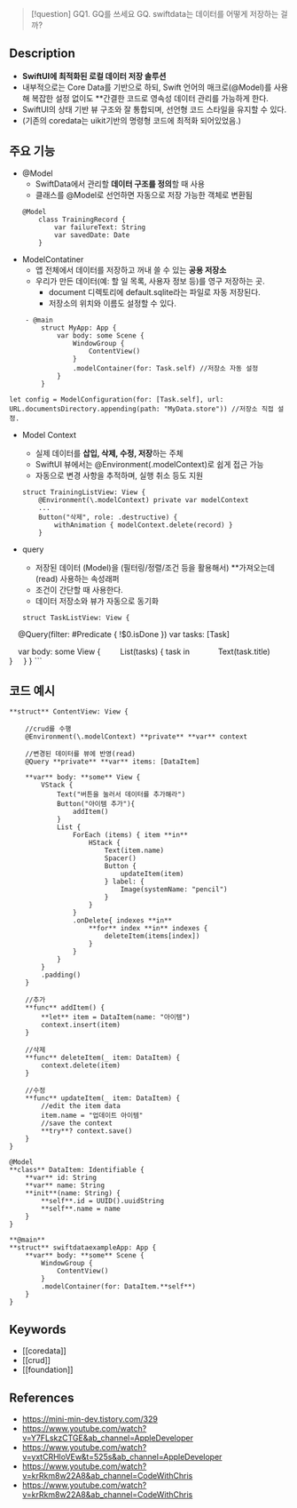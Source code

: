 > [!question] GQ1. GQ를 쓰세요
> GQ. swiftdata는 데이터를 어떻게 저장하는 걸까?

## Description

- **SwiftUI에 최적화된 로컬 데이터 저장 솔루션**
- 내부적으로는 Core Data를 기반으로 하되, Swift 언어의 매크로(@Model)를 사용해 복잡한 설정 없이도 **간결한 코드로 영속성 데이터 관리를 가능하게 한다.
- SwiftUI의 상태 기반 뷰 구조와 잘 통합되며, 선언형 코드 스타일을 유지할 수 있다.
- (기존의 coredata는 uikit기반의 명령형 코드에 최적화 되어있었음.)

## 주요 기능
- @Model
	- SwiftData에서 관리할 **데이터 구조를 정의**할 때 사용
	- 클래스를 @Model로 선언하면 자동으로 저장 가능한 객체로 변환됨
	```
	@Model 
		class TrainingRecord { 
			var failureText: String 
			var savedDate: Date 
		}
	```
- ModelContatiner
	- 앱 전체에서 데이터를 저장하고 꺼내 쓸 수 있는 **공용 저장소** 
	- 우리가 만든 데이터(예: 할 일 목록, 사용자 정보 등)를 영구 저장하는 곳.
		- document 디렉토리에 default.sqlite라는 파일로 자동 저장된다.
		- 저장소의 위치와 이름도 설정할 수 있다.
```
	- @main
		struct MyApp: App {
		    var body: some Scene {
		        WindowGroup {
		            ContentView()
		        }
		        .modelContainer(for: Task.self) //저장소 자동 설정
		    }
		}
```
```
let config = ModelConfiguration(for: [Task.self], url: URL.documentsDirectory.appending(path: "MyData.store")) //저장소 직접 설정.
```

- Model Context
	- 실제 데이터를 **삽입, 삭제, 수정, 저장**하는 주체
	- SwiftUI 뷰에서는 @Environment(\.modelContext)로 쉽게 접근 가능
	- 자동으로 변경 사항을 추적하며, 실행 취소 등도 지원
	```
	struct TrainingListView: View { 
		@Environment(\.modelContext) private var modelContext 
		... 
		Button("삭제", role: .destructive) { 
			withAnimation { modelContext.delete(record) } 
		}
	```

- query
	- 저장된 데이터 (Model)을 (필터링/정렬/조건 등을 활용해서) **가져오는데(read) 사용하는 속성래퍼
	- 조건이 간단할 때 사용한다.
	- 데이터 저장소와 뷰가 자동으로 동기화
	```
	struct TaskListView: View {
    @Query(filter: #Predicate<Task> { !$0.isDone }) var tasks: [Task]

    var body: some View {
        List(tasks) { task in
            Text(task.title)
        }
    }
}
	```

## 코드 예시

```
**struct** ContentView: View {

    //crud를 수행
    @Environment(\.modelContext) **private** **var** context

    //변경된 데이터를 뷰에 반영(read)
    @Query **private** **var** items: [DataItem]

    **var** body: **some** View {
        VStack {
            Text("버튼을 눌러서 데이터를 추가해라")
            Button("아이템 추가"){
                addItem()
            }
            List {
                ForEach (items) { item **in**
                    HStack {
                        Text(item.name)
                        Spacer()
                        Button {
                            updateItem(item)
                        } label: {
                            Image(systemName: "pencil")
                        }
                    }
                }
                .onDelete{ indexes **in**
                    **for** index **in** indexes {
                        deleteItem(items[index])
                    }
                }
            }
        }
        .padding()
    }
    
    //추가
    **func** addItem() {
        **let** item = DataItem(name: "아이템")
        context.insert(item)
    }
    
	//삭제
    **func** deleteItem(_ item: DataItem) {
        context.delete(item)
    }
    
	//수정
    **func** updateItem(_ item: DataItem) {
        //edit the item data
        item.name = "업데이트 아이템"
        //save the context
        **try**? context.save()
    }
}
```


```
@Model
**class** DataItem: Identifiable {
    **var** id: String
    **var** name: String
    **init**(name: String) {
        **self**.id = UUID().uuidString
        **self**.name = name
    }
}
```

```
**@main**
**struct** swiftdataexampleApp: App {
    **var** body: **some** Scene {
        WindowGroup {
            ContentView()
        }
        .modelContainer(for: DataItem.**self**)
    }
}
```
## Keywords

- [[coredata]]
- [[crud]]
- [[foundation]]

## References

- https://mini-min-dev.tistory.com/329
- https://www.youtube.com/watch?v=Y7FLskzCTGE&ab_channel=AppleDeveloper
- https://www.youtube.com/watch?v=yxtCRHloVEw&t=525s&ab_channel=AppleDeveloper
- https://www.youtube.com/watch?v=krRkm8w22A8&ab_channel=CodeWithChris
- https://www.youtube.com/watch?v=krRkm8w22A8&ab_channel=CodeWithChris